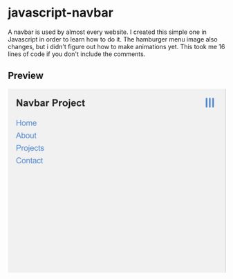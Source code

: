 # javascript-navbar
A navbar is used by almost every website. I created this simple one in Javascript in order to learn how to do it.
The hamburger menu image also changes, but i didn't figure out how to make animations yet.
This took me 16 lines of code if you don't include the comments.

## Preview
![project picture](Navbar.png)
